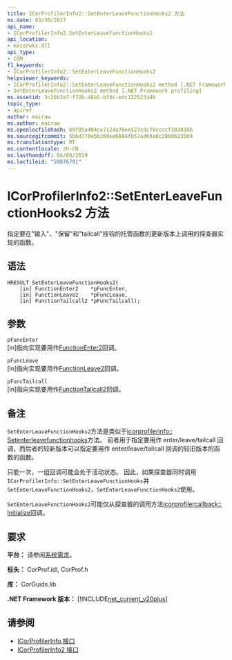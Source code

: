 ```yaml
---
title: ICorProfilerInfo2::SetEnterLeaveFunctionHooks2 方法
ms.date: 03/30/2017
api_name:
- ICorProfilerInfo2.SetEnterLeaveFunctionHooks2
api_location:
- mscorwks.dll
api_type:
- COM
f1_keywords:
- ICorProfilerInfo2::SetEnterLeaveFunctionHooks2
helpviewer_keywords:
- ICorProfilerInfo2::SetEnterLeaveFunctionHooks2 method [.NET Framework profiling]
- SetEnterLeaveFunctionHooks2 method [.NET Framework profiling]
ms.assetid: 3c26b3e7-f72b-48a5-bf8c-edc122523a4b
topic_type:
- apiref
author: mairaw
ms.author: mairaw
ms.openlocfilehash: b9f95a404ce7124a76ee527cdc70ccccf103838b
ms.sourcegitcommit: 5b6d778ebb269ee6684fb57ad69a8c28b06235b9
ms.translationtype: MT
ms.contentlocale: zh-CN
ms.lasthandoff: 04/08/2019
ms.locfileid: "59076791"
---
```

# <a name="icorprofilerinfo2setenterleavefunctionhooks2-method"></a>ICorProfilerInfo2::SetEnterLeaveFunctionHooks2 方法
指定要在"输入"、"保留"和"tailcall"挂钩的托管函数的更新版本上调用的探查器实现的函数。  
  
## <a name="syntax"></a>语法  
  
```  
HRESULT SetEnterLeaveFunctionHooks2(  
    [in] FunctionEnter2    *pFuncEnter,  
    [in] FunctionLeave2    *pFuncLeave,  
    [in] FunctionTailcall2 *pFuncTailcall);  
```  
  
## <a name="parameters"></a>参数  
 `pFuncEnter`  
 [in]指向实现要用作[FunctionEnter2](../../../../docs/framework/unmanaged-api/profiling/functionenter2-function.md)回调。  
  
 `pFuncLeave`  
 [in]指向实现要用作[FunctionLeave2](../../../../docs/framework/unmanaged-api/profiling/functionleave2-function.md)回调。  
  
 `pFuncTailcall`  
 [in]指向实现要用作[FunctionTailcall2](../../../../docs/framework/unmanaged-api/profiling/functiontailcall2-function.md)回调。  
  
## <a name="remarks"></a>备注  
 `SetEnterLeaveFunctionHooks2`方法是类似于[icorprofilerinfo:: Setenterleavefunctionhooks](../../../../docs/framework/unmanaged-api/profiling/icorprofilerinfo-setenterleavefunctionhooks-method.md)方法。 前者用于指定要用作 enter/leave/tailcall 回调，而后者的较新版本可以指定要用作 enter/leave/tailcall 回调的较旧版本的函数的函数。  
  
 只能一次，一组回调可能会处于活动状态。 因此，如果探查器同时调用`ICorProfilerInfo::SetEnterLeaveFunctionHooks`并`SetEnterLeaveFunctionHooks2`，`SetEnterLeaveFunctionHooks2`使用。  
  
 `SetEnterLeaveFunctionHooks2`可能仅从探查器的调用方法[icorprofilercallback:: Initialize](../../../../docs/framework/unmanaged-api/profiling/icorprofilercallback-initialize-method.md)回调。  
  
## <a name="requirements"></a>要求  
 **平台：** 请参阅[系统需求](../../../../docs/framework/get-started/system-requirements.md)。  
  
 **标头：** CorProf.idl, CorProf.h  
  
 **库：** CorGuids.lib  
  
 **.NET Framework 版本：** [!INCLUDE[net_current_v20plus](../../../../includes/net-current-v20plus-md.md)]  
  
## <a name="see-also"></a>请参阅

- [ICorProfilerInfo 接口](../../../../docs/framework/unmanaged-api/profiling/icorprofilerinfo-interface.md)
- [ICorProfilerInfo2 接口](../../../../docs/framework/unmanaged-api/profiling/icorprofilerinfo2-interface.md)
